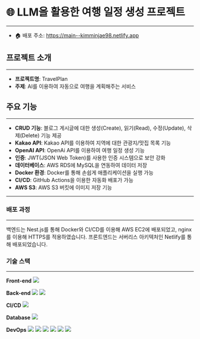 # 🌐 LLM을 활용한 여행 일정 생성 프로젝트

---

- 🏠 배포 주소: https://main--kimminjae98.netlify.app

## 프로젝트 소개

---

- **프로젝트명**: TravelPlan
- **주제**: AI를 이용하여 자동으로 여행을 계획해주는 서비스

## 주요 기능

---

- **CRUD 기능**: 블로그 게시글에 대한 생성(Create), 읽기(Read), 수정(Update), 삭제(Delete) 기능 제공
- **Kakao API**: Kakao API를 이용하여 지역에 대한 관광지/맛집 목록 기능
- **OpenAI API**: OpenAi API를 이용하여 여행 일정 생성 기능
- **인증**: JWT(JSON Web Token)를 사용한 인증 시스템으로 보안 강화
- **데이터베이스**: AWS RDS에 MySQL을 연동하여 데이터 저장
- **Docker 환경**: Docker를 통해 손쉽게 애플리케이션을 실행 가능
- **CI/CD**: GitHub Actions을 이용한 자동화 배포가 가능
- **AWS S3**: AWS S3 버킷에 이미지 저장 기능

---

### 배포 과정

---

백엔드는 Nest.js를 통해 Docker와 CI/CD를 이용해 AWS EC2에 배포되었고,
nginx를 이용해 HTTPS를 적용하였습니다.
프론트엔드는 서버리스 아키텍처인 Netlify를 통해 배포되었습니다.

### 기술 스택

---

**Front-end**
<img src="https://img.shields.io/badge/React-61DAFB?style=flat-square&logo=React&logoColor=black"/>

**Back-end**
<img src="https://img.shields.io/badge/NestJS-E0234E?style=for-the-badge&logo=NestJS&logoColor=white">
<img src="https://img.shields.io/badge/Typeorm-262627?style=for-the-badge&logo=Typeorm&logoColor=white">

**CI/CD**
<img src="https://img.shields.io/badge/github%20actions-%232671E5.svg?style=for-the-badge&logo=githubactions&logoColor=white">

**Database**
<img src="https://img.shields.io/badge/MySQL-4479A1?style=for-the-badge&logo=MySQL&logoColor=white">

**DevOps**
<img src="https://img.shields.io/badge/Docker-2496ED?style=for-the-badge&logo=Docker&logoColor=white">
<img src="https://img.shields.io/badge/AWS%20EC2-FF9900?style=for-the-badge&logo=amazonaws&logoColor=white">
<img src="https://img.shields.io/badge/AWS%20RDS-527FFF?style=for-the-badge&logo=amazonaws&logoColor=white">
<img src="https://img.shields.io/badge/AWS%20IAM-FF9900?style=for-the-badge&logo=amazonaws&logoColor=white">
<img src="https://img.shields.io/badge/AWS%20S3-569A31?style=for-the-badge&logo=amazonaws&logoColor=white">
<img src="https://img.shields.io/badge/Netlify-00C7B7?style=for-the-badge&logo=Netlify&logoColor=white">
